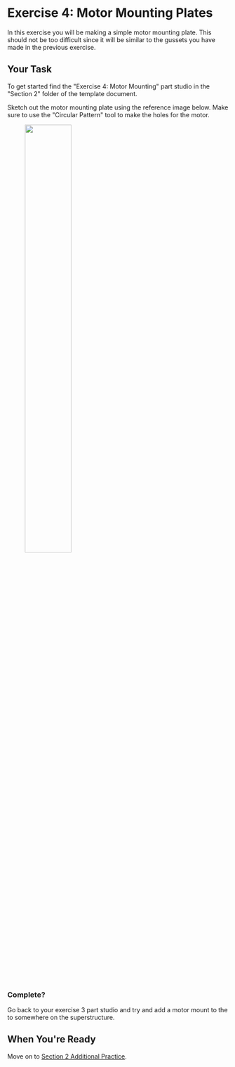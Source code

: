 # Exercise 4: Motor Mounting Plates 

In this exercise you will be making a simple motor mounting plate. This should not be too difficult since it will be similar to the gussets you have made in the previous exercise.


## Your Task

To get started find the "Exercise 4: Motor Mounting" part studio in the "Section 2" folder of the template document. 

Sketch out the motor mounting plate using the reference image below. Make sure to use the "Circular Pattern" tool to make the holes for the motor.

<figure>
  <img src="/img/learning-course/stage1a/motor-mount.webp" style="width:50%">
</figure>

### Complete?
Go back to your exercise 3 part studio and try and add a motor mount to the to somewhere on the superstructure.

## When You're Ready

Move on to [Section 2 Additional Practice](section2-additional-practice.md).
